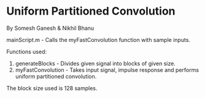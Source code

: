 # Uniform Partitioned Convolution
By Somesh Ganesh & Nikhil Bhanu

mainScript.m - Calls the myFastConvolution function with sample inputs.

Functions used:
1. generateBlocks - Divides given signal into blocks of given size.
2. myFastConvolution - Takes input signal, impulse response and performs uniform partitioned convolution.

The block size used is 128 samples.
